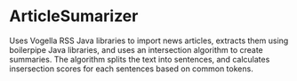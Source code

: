 # ArticleSumarizer
Uses Vogella RSS Java libraries to import news articles, extracts them using boilerpipe Java libraries, and uses an intersection algorithm to create summaries. The algorithm splits the text into sentences, and calculates insersection scores for each sentences based on common tokens.
